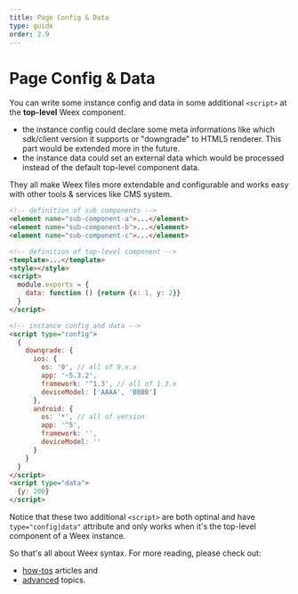 ```yaml
---
title: Page Config & Data
type: guide
order: 2.9
---
```


# Page Config & Data

You can write some instance config and data in some additional `<script>` at the **top-level** Weex component.

* the instance config could declare some meta informations like which sdk/client version it supports or "downgrade" to HTML5 renderer. This part would be extended more in the future.
* the instance data could set an external data which would be processed instead of the default top-level component data.

They all make Weex files more extendable and configurable and works easy with other tools & services like CMS system.

```html
<!-- definition of sub components -->
<element name="sub-component-a">...</element>
<element name="sub-component-b">...</element>
<element name="sub-component-c">...</element>

<!-- definition of top-level component -->
<template>...</template>
<style></style>
<script>
  module.exports = {
    data: function () {return {x: 1, y: 2}}
  }
</script>

<!-- instance config and data -->
<script type="config">
  {
    downgrade: {
      ios: {
        os: '9', // all of 9.x.x
        app: '~5.3.2',
        framework: '^1.3', // all of 1.3.x
        deviceModel: ['AAAA', 'BBBB']
      },
      android: {
        os: '*', // all of version
        app: '^5',
        framework: '',
        deviceModel: ''
      }
    }
  }
</script>
<script type="data">
  {y: 200}
</script>
```

Notice that these two additional `<script>` are both optinal and have `type="config|data"` attribute and only works when it's the top-level component of a Weex instance.

So that's all about Weex syntax. For more reading, please check out:

* [how-tos](../how-to/index.html) articles and
* [advanced](../../advanced/index.html) topics.
